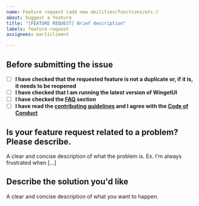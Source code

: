 ```yaml
---
name: Feature request (add new abilities/functions/etc.)
about: Suggest a feature
title: "[FEATURE REQUEST] Brief description"
labels: feature-request
assignees: marticliment

---
```


## Before submitting the issue

- [ ] **I have checked that the requested feature is not a duplicate or, if it is, it needs to be reopened**
- [ ] **I have checked that I am running the latest version of WingetUI**
- [ ] **I have checked the [FAQ](https://github.com/marticliment/WingetUI#frequently-asked-questions) section**
- [ ] **I have read the [contributing guidelines](https://github.com/marticliment/WingetUI/blob/main/CONTRIBUTING.md#feature-requests) and I agree with the [Code of Conduct](https://github.com/marticliment/WingetUI/blob/main/CODE_OF_CONDUCT.md)**

## Is your feature request related to a problem? Please describe.

A clear and concise description of what the problem is. Ex. I'm always frustrated when [...]

## Describe the solution you'd like

A clear and concise description of what you want to happen.
